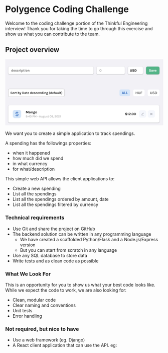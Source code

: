 # Polygence Coding Challenge

Welcome to the coding challenge portion of the Thinkful Engineering interview! Thank you for taking the time to go through this exercise and show us what you can contribute to the team.

## Project overview

![](app.png)

We want you to create a simple application to track spendings.

A spending has the followings properties: 
- when it happened
- how much did we spend
- in what currency
- for what/description

This simple web API allows the client applications to:

- Create a new spending
- List all the spendings
- List all the spendings ordered by amount, date
- List all the spendings filtered by currency

### Technical requirements

- Use Git and share the project on GitHub
- The backend solution can be written in any programming language
  - We have created a scaffolded Python/Flask and a Node.js/Express version
  - But you can start from scratch in any language
- Use any SQL database to store data
- Write tests and as clean code as possible

### What We Look For

This is an opportunity for you to show us what your best code looks like. While we expect the code to work, we are also looking for:

- Clean, modular code
- Clear naming and conventions
- Unit tests
- Error handling

### Not required, but nice to have

- Use a web framework (eg. Django)
- A React client application that can use the API. eg:



